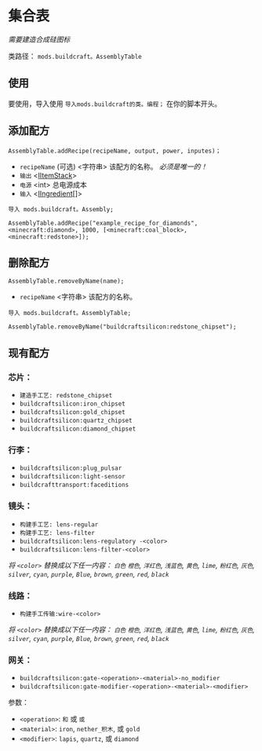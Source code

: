 # 集合表

*需要建造合成硅图标*

类路径： `mods.buildcraft。AssemblyTable`

## 使用

要使用，导入使用 `导入mods.buildcraft的类。编程；` 在你的脚本开头。

## 添加配方

`AssemblyTable.addRecipe(recipeName, output, power, inputes)；`

- `recipeName` (可选) &lt;字符串> 该配方的名称。 *必须是唯一的！*
- `输出` <[IItemStack](/Vanilla/Items/IItemStack)>
- `电源` &lt;int> 总电源成本
- `输入` <[IIngredient](/Vanilla/Variable_Types/IIngredient)[]>

```zenscript
导入 mods.buildcraft。Assembly;

AssemblyTable.addRecipe("example_recipe_for_diamonds", <minecraft:diamond>, 1000, [<minecraft:coal_block>, <minecraft:redstone>]);
```

## 删除配方

`AssemblyTable.removeByName(name);`

- `recipeName` &lt;字符串> 该配方的名称。

```zenscript
导入 mods.buildcraft。AssemblyTable;

AssemblyTable.removeByName("buildcraftsilicon:redstone_chipset");
```

## 现有配方

### 芯片：

- `建造手工艺: redstone_chipset`
- `buildcraftsilicon:iron_chipset`
- `buildcraftsilicon:gold_chipset`
- `buildcraftsilicon:quartz_chipset`
- `buildcraftsilicon:diamond_chipset`

### 行李：

- `buildcraftsilicon:plug_pulsar`
- `buildcraftsilicon:light-sensor`
- `buildcrafttransport:faceditions`

### 镜头：

- `构建手工艺: lens-regular`
- `构建手工艺: lens-filter`
- `buildcraftsilicon:lens-regulatory -<color>`
- `buildcraftsilicon:lens-filter-<color>`

*将 `<color>` 替换成以下任一内容： `白色` `橙色`, `洋红色`, `浅蓝色`, `黄色`, `lime`, `粉红色`, `灰色`, `silver`, `cyan`, `purple`, `Blue`, `brown`, `green`, `red`, `black`*

### 线路：

- `构建手工传输:wire-<color>`

*将 `<color>` 替换成以下任一内容： `白色` `橙色`, `洋红色`, `浅蓝色`, `黄色`, `lime`, `粉红色`, `灰色`, `silver`, `cyan`, `purple`, `Blue`, `brown`, `green`, `red`, `black`*

### 网关：

- `buildcraftsilicon:gate-<operation>-<material>-no_modifier`
- `buildcraftsilicon:gate-modifier-<operation>-<material>-<modifier>`

参数：

- `<operation>`: `和` 或 `或`
- `<material>`: `iron`, `nether_积木`, 或 `gold`
- `<modifier>`: `lapis`, `quartz`, 或 `diamond`
